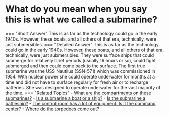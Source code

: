 # What do you mean when you say this is what we called a submarine?

=== "Short Answer"
    This is as far as the technology could go in the early 1940s. However, these boats, and all others of that era, technically, were just submersibles.
=== "Detailed Answer"
    This is as far as the technology could go in the early 1940s.  However, these boats, and all others of that era, technically, were just submersibles.  They were surface ships that could submerge for relatively brief periods (usually 16 hours or so), could fight submerged and then could come back to the surface.  The first true submarine was the USS Nautilus (SSN-571) which was commissioned in 1954.  With nuclear power she could operate underwater for months at a time and did not have to surface regularly for fresh air or to recharge batteries.  She was designed to operate underwater for the vast majority of the time.
=== "Related Topics"
    - [What are the compartments on these submarines?](what-are-the-compartments-on-these-submarines.md)
    - [Is a submarine a boat or a ship?](is-a-submarine-a-boat-or-a-ship.md)
    - [Is the submarine a battleship?](is-the-submarine-a-battleship.md)
    - [The control room has a lot of equipment.  Is it the command center?](the-control-room-has-a-lot-of-equipment-is-it-the-command-center.md)
    - [Where do the torpedoes come out?](where-do-the-torpedoes-come-out.md)
